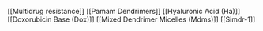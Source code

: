 [[Multidrug resistance]]
[[Pamam Dendrimers]]
[[Hyaluronic Acid (Ha)]]
[[Doxorubicin Base (Dox)]]
[[Mixed Dendrimer Micelles (Mdms)]]
[[Simdr-1]]
